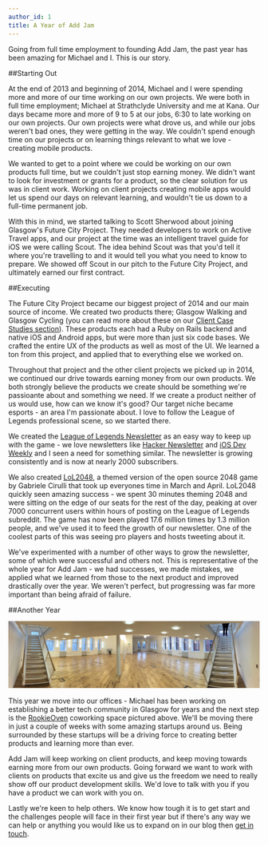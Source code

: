 ```yaml
---
author_id: 1
title: A Year of Add Jam
---
```


Going from full time employment to founding Add Jam, the past year has been amazing for Michael and I. This is our story.

##Starting Out

At the end of 2013 and beginning of 2014, Michael and I were spending more and more of our time working on our own projects. We were both in full time employment; Michael at Strathclyde University and me at Kana. Our days became more and more of 9 to 5 at our jobs, 6:30 to late working on our own projects. Our own projects were what drove us, and while our jobs weren't bad ones, they were getting in the way. We couldn't spend enough time on our projects or on learning things relevant to what we love - creating mobile products.

We wanted to get to a point where we could be working on our own products full time, but we couldn't just stop earning money. We didn't want to look for investment or grants for a product, so the clear solution for us was in client work. Working on client projects creating mobile apps would let us spend our days on relevant learning, and wouldn't tie us down to a full-time permanent job.

With this in mind, we started talking to Scott Sherwood about joining Glasgow's Future City Project. They needed developers to work on Active Travel apps, and our project at the time was an intelligent travel guide for iOS we were calling Scout. The idea behind Scout was that you'd tell it where you're travelling to and it would tell you what you need to know to prepare. We showed off Scout in our pitch to the Future City Project, and ultimately earned our first contract.

##Executing

The Future City Project became our biggest project of 2014 and our main source of income. We created two products there; Glasgow Walking and Glasgow Cycling (you can read more about these on our [Client Case Studies section](/client-case-studies/ "Add Jam Client Projects")). These products each had a Ruby on Rails backend and native iOS and Android apps, but were more than just six code bases. We crafted the entire UX of the products as well as most of the UI. We learned a ton from this project, and applied that to everything else we worked on.

Throughout that project and the other client projects we picked up in 2014, we continued our drive towards earning money from our own products. We both strongly believe the products we create should be something we're passioante about and something we need. If we create a product neither of us would use, how can we know it's good? Our target niche became esports - an area I'm passionate about. I love to follow the League of Legends professional scene, so we started there.

We created the [League of Legends Newsletter](http://lolnewsletter.com) as an easy way to keep up with the game - we love newsletters like [Hacker Newsletter](http://hackernewsletter.com/) and [iOS Dev Weekly](http://iosdevweekly.com/) and I seen a need for something similar. The newsletter is growing consistently and is now at nearly 2000 subscribers.

We also created [LoL2048](http://lol2048.com), a themed version of the open source 2048 game by Gabriele Cirulli that took up everyones time in March and April. LoL2048 quickly seen amazing success - we spent 30 minutes theming 2048 and were sitting on the edge of our seats for the rest of the day, peaking at over 7000 concurrent users within hours of posting on the League of Legends subreddit. The game has now been played 17.6 million times by 1.3 million people, and we've used it to feed the growth of our newsletter. One of the coolest parts of this was seeing pro players and hosts tweeting about it.

We've experimented with a number of other ways to grow the newsletter, some of which were successful and others not. This is representative of the whole year for Add Jam - we had successes, we made mistakes, we applied what we learned from those to the next product and improved drastically over the year. We weren't perfect, but progressing was far more important than being afraid of failure.

##Another Year

![Fairfield CoWorking space Glasgow](/images/fairfield.jpg "Fairfield Blank Canvas")

This year we move into our offices - Michael has been working on establishing a better tech community in Glasgow for years and the next step is the [RookieOven](http://rookieoven.com) coworking space pictured above. We'll be moving there in just a couple of weeks with some amazing startups around us. Being surrounded by these startups will be a driving force to creating better products and learning more than ever.

Add Jam will keep working on client products, and keep moving towards earning more from our own products. Going forward we want to work with clients on products that excite us and give us the freedom we need to really show off our product development skills. We'd love to talk with you if you have a product we can work with you on.

Lastly we're keen to help others. We know how tough it is to get start and the challenges people will face in their first year but if there's any way we can help or anything you would like us to expand on in our blog then [get in touch](mailto:yo@addjam.com "Hire Add Jam").